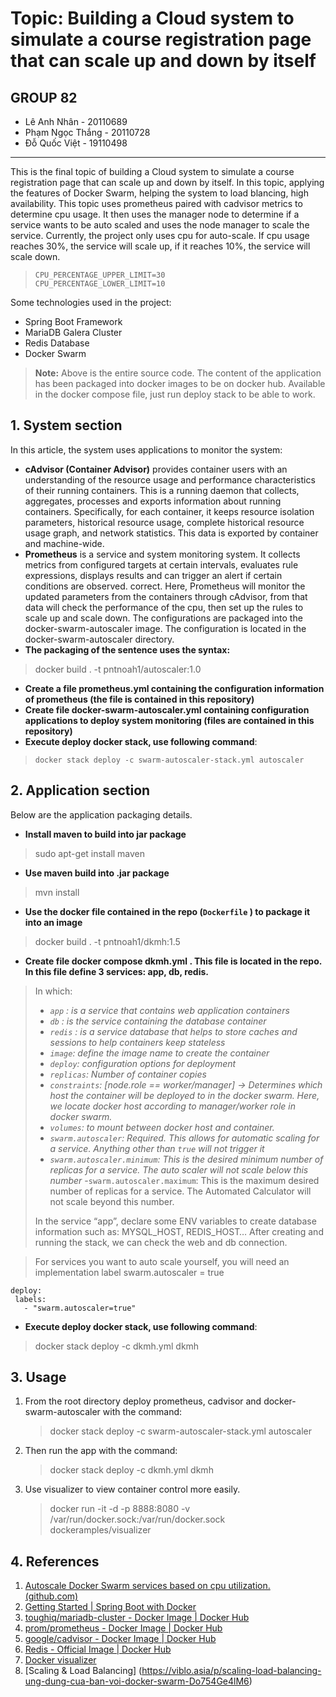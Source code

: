 # Topic: Building a Cloud system to simulate a course registration page that can scale up and down by itself

## GROUP 82
* Lê Anh Nhân - 20110689
* Phạm Ngọc Thắng - 20110728
* Đỗ Quốc Việt - 19110498

- - -
This is the final topic of building a Cloud system to simulate a course registration page that can scale up and down by itself. In this topic, applying the features of Docker Swarm, helping the system to load blancing, high availability. This topic uses prometheus paired with cadvisor metrics to determine cpu usage. It then uses the manager node to determine if a service wants to be auto scaled and uses the node manager to scale the service.
Currently, the project only uses cpu for auto-scale. If cpu usage reaches 30%, the service will scale up, if it reaches 10%, the service will scale down.

>     CPU_PERCENTAGE_UPPER_LIMIT=30
>     CPU_PERCENTAGE_LOWER_LIMIT=10

Some technologies used in the project:
- Spring Boot Framework
- MariaDB Galera Cluster
- Redis Database
- Docker Swarm

> **Note:**  Above is the entire source code. The content of the application has been packaged into docker images to be on docker hub. Available in the docker compose file, just run deploy stack to be able to work.

## 1. System section
In this article, the system uses applications to monitor the system:
- **cAdvisor (Container Advisor)** provides container users with an understanding of the resource usage and performance characteristics of their running containers. This is a running daemon that collects, aggregates, processes and exports information about running containers. Specifically, for each container, it keeps resource isolation parameters, historical resource usage, complete historical resource usage graph, and network statistics. This data is exported by container and machine-wide.
- **Prometheus** is a service and system monitoring system. It collects metrics from configured targets at certain intervals, evaluates rule expressions, displays results and can trigger an alert if certain conditions are observed. correct.
  Here, Prometheus will monitor the updated parameters from the containers through cAdvisor, from that data will check the performance of the cpu, then set up the rules to scale up and scale down.
  The configurations are packaged into the docker-swarm-autoscaler image. The configuration is located in the docker-swarm-autoscaler directory.
- **The packaging of the sentence uses the syntax:**
> docker build . -t pntnoah1/autoscaler:1.0
- **Create a file prometheus.yml containing the configuration information of prometheus (the file is contained in this repository)**
- **Create file docker-swarm-autoscaler.yml containing configuration applications to deploy system monitoring (files are contained in this repository)**
- **Execute deploy docker stack, use following command**:

> `docker stack deploy -c swarm-autoscaler-stack.yml autoscaler`

## 2. Application section

Below are the application packaging details.
- **Install maven to build into jar package**

> sudo apt-get install maven

- **Use maven build into .jar package**

> mvn install

- **Use the docker file contained in the repo (`Dockerfile` ) to package it into an image**

> docker build . -t pntnoah1/dkmh:1.5

- **Create file docker compose dkmh.yml . This file is located in the repo. In this file define 3 services: app, db, redis.**

>In which:
>- _`app` : is a service that contains web application containers_
> - _`db` : is the service containing the database container_
>- _`redis` : is a service database that helps to store caches and sessions to help containers keep stateless_
>- _`image`: define the image name to create the container_
>- _`deploy`: configuration options for deployment_
>- _`replicas`: Number of container copies_
>- _`constraints`: [node.role == worker/manager] → Determines which host the container will be deployed to in the docker swarm. Here, we locate docker host according to manager/worker role in docker swarm._
>- _`volumes`: to mount between docker host and container._
>- _`swarm.autoscaler`: Required. This allows for automatic scaling for a service. Anything other than `true` will not trigger it_
>- _`swarm.autoscaler.minimum`: This is the desired minimum number of replicas for a service. The auto scaler will not scale below this number_
   >-`swarm.autoscaler.maximum`: This is the maximum desired number of replicas for a service. The Automated Calculator will not scale beyond this number.
>
>In the service “app”, declare some ENV variables to create database information such as: MYSQL_HOST, REDIS_HOST… After creating and running the stack, we can check the web and db connection.

>For services you want to auto scale yourself, you will need an implementation label swarm.autoscaler = true
 ```
deploy:
  labels:
    - "swarm.autoscaler=true"
```

- **Execute deploy docker stack, use following command**:

> docker stack deploy -c dkmh.yml dkmh
## 3. Usage
1. From the root directory deploy prometheus, cadvisor and docker-swarm-autoscaler with the command:
    > docker stack deploy -c swarm-autoscaler-stack.yml autoscaler
2. Then run the app with the command:
    > docker stack deploy -c dkmh.yml dkmh
3. Use visualizer to view container control more easily.
    > docker run -it -d -p 8888:8080 -v /var/run/docker.sock:/var/run/docker.sock dockeramples/visualizer
   
## 4. References
1. [Autoscale Docker Swarm services based on cpu utilization. (github.com)](https://github.com/jcwimer/docker-swarm-autoscaler)
2. [Getting Started | Spring Boot with Docker](https://spring.io/guides/gs/spring-boot-docker/)
3. [toughiq/mariadb-cluster - Docker Image | Docker Hub](https://hub.docker.com/r/toughiq/mariadb-cluster)
4. [prom/prometheus - Docker Image | Docker Hub](https://hub.docker.com/r/prom/prometheus)
5. [google/cadvisor - Docker Image | Docker Hub](https://hub.docker.com/r/google/cadvisor/)
6. [Redis - Official Image | Docker Hub](https://hub.docker.com/_/redis)
7. [Docker visualizer](https://github.com/dockersamples/docker-swarm-visualizer)
8. [Scaling & Load Balancing] (https://viblo.asia/p/scaling-load-balancing-ung-dung-cua-ban-voi-docker-swarm-Do754Ge4lM6)
